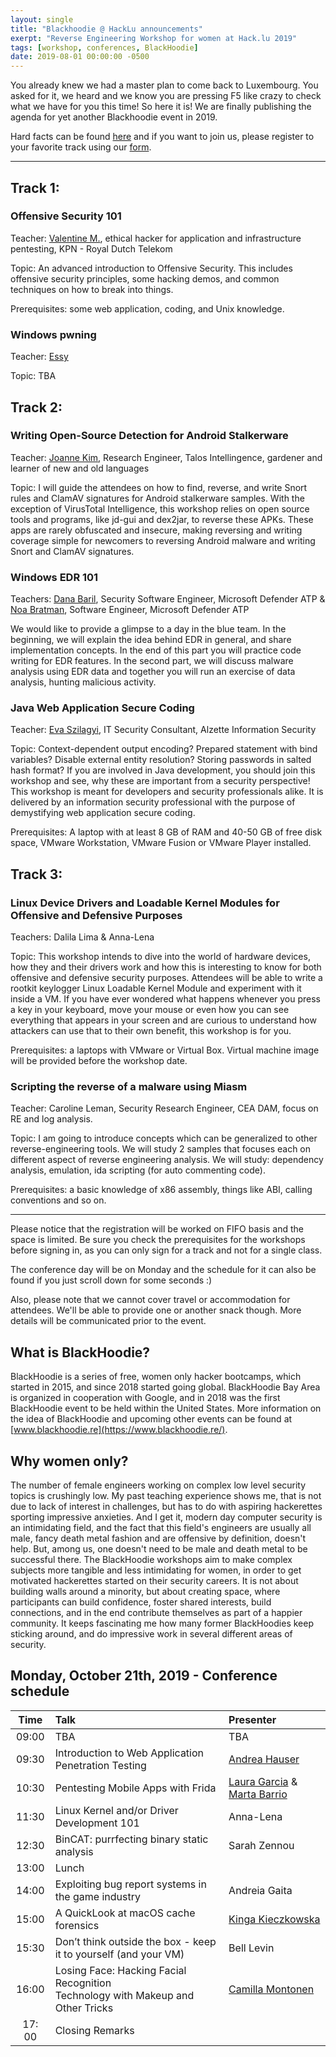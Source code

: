 ```yaml
---
layout: single
title: "Blackhoodie @ HackLu announcements"
exerpt: "Reverse Engineering Workshop for women at Hack.lu 2019"
tags: [workshop, conferences, BlackHoodie]
date: 2019-08-01 00:00:00 -0500
---
```


You already knew we had a master plan to come back to Luxembourg. You asked for it, we heard and we know you are pressing F5 like crazy to check what we have for you this time! So here it is! We are finally publishing the agenda for yet another Blackhoodie event in 2019. 

Hard facts can be found [here](../Blackhoodie_HackLu_19/) and if you want to join us, please register to your favorite track using our [form](https://docs.google.com/forms/d/e/1FAIpQLSeFHlEqBwPj238QXAJ081jyRu6THwr4zlXlRukarRbKLzJn3w/viewform).

---
## **Track 1:**

### Offensive Security 101

Teacher: [Valentine M.](https://twitter.com/vm00z), ethical hacker for application and infrastructure pentesting, KPN - Royal Dutch Telekom

Topic: An advanced introduction to Offensive Security. This includes offensive security principles, some hacking demos, and common techniques on how to break into things. 

Prerequisites: some web application, coding, and Unix knowledge.

### Windows pwning

Teacher: [Essy](https://twitter.com/casheeew)

Topic: TBA

## **Track 2:**

### Writing Open-Source Detection for Android Stalkerware 

Teacher: [Joanne Kim](https://twitter.com/j0j0beanzzz), Research Engineer, Talos Intellingence, gardener and learner of new and old languages

Topic: I will guide the attendees on how to find, reverse, and write Snort rules and ClamAV signatures for Android stalkerware samples. With the exception of VirusTotal Intelligence, this workshop relies on open source tools and programs, like jd-gui and dex2jar, to reverse these APKs. These apps are rarely obfuscated and insecure, making reversing and writing coverage simple for newcomers to reversing Android malware and writing Snort and ClamAV signatures.

### Windows EDR 101

Teachers: [Dana Baril](https://twitter.com/dana_baril), Security Software Engineer, Microsoft Defender ATP & [Noa Bratman](https://www.linkedin.com/in/noa-bratman-9b758195), Software Engineer, Microsoft Defender ATP

We would like to provide a glimpse to a day in the blue team. In the beginning, we will explain the idea behind EDR in general, and share implementation concepts. In the end of this part you will practice code writing for EDR features. In the second part, we will discuss malware analysis using EDR data and together you will run an exercise of data analysis, hunting malicious activity.

### Java Web Application Secure Coding 

Teacher: [Eva Szilagyi](https://twitter.com/EvaSzilagyiSec), IT Security Consultant, Alzette Information Security

Topic: Context-dependent output encoding? Prepared statement with bind variables? Disable external entity resolution? Storing passwords in salted hash format? If you are involved in Java development, you should join this workshop and see, why these are important from a security perspective! This workshop is meant for developers and security professionals alike. It is delivered by an information security professional with the purpose of demystifying web application secure coding.

Prerequisites: A laptop with at least 8 GB of RAM and 40-50 GB of free disk space, VMware Workstation, VMware Fusion or VMware Player installed.

## **Track 3:**

### Linux Device Drivers and Loadable Kernel Modules for Offensive and Defensive Purposes

Teachers: Dalila Lima & Anna-Lena

Topic: This workshop intends to dive into the world of hardware devices, how they and their drivers work and how this is interesting to know for both offensive and defensive security purposes.
Attendees will be able to write a rootkit keylogger Linux Loadable Kernel Module and experiment with it inside a VM. If you have ever wondered what happens whenever you press a key in your keyboard, move your mouse or even how you can see everything that appears in your screen and are curious to understand how attackers can use that to their own benefit, this workshop is for you.

Prerequisites: a laptops with VMware or Virtual Box. Virtual machine image will be provided before the workshop date.

### Scripting the reverse of a malware using Miasm

Teacher: Caroline Leman, Security Research Engineer, CEA DAM, focus on RE and log analysis.

Topic: I am going to introduce concepts which can be generalized to other reverse-engineering tools. We will study 2 samples that focuses each on different aspect of reverse engineering analysis. We will study: dependency analysis, emulation, ida scripting (for auto commenting code).

Prerequisites: a basic knowledge of x86 assembly, things like ABI, calling conventions and so on.

---

Please notice that the registration will be worked on FIFO basis and the space is limited. Be sure you check the prerequisites for the workshops before signing in, as you can only sign for a track and not for a single class. 

The conference day will be on Monday and the schedule for it can also be found if you just scroll down for some seconds :)

Also, please note that we cannot cover travel or accommodation for attendees. We'll be able to provide one or another snack though. More details will be communicated prior to the event.

## **What is BlackHoodie?**

BlackHoodie is a series of free, women only hacker bootcamps, which started in 2015, and since 2018 started going global. BlackHoodie Bay Area is organized in cooperation with Google, and in 2018 was the first BlackHoodie event to be held within the United States. More information on the idea of BlackHoodie and upcoming other events can be found at [www.blackhoodie.re](https://www.blackhoodie.re/).

## **Why women only?**

The number of female engineers working on complex low level security topics is crushingly low. My past teaching experience shows me, that is not due to lack of interest in challenges, but has to do with aspiring hackerettes sporting impressive anxieties. And I get it, modern day computer security is an intimidating field, and the fact that this field's engineers are usually all male, fancy death metal fashion and are offensive by definition, doesn't help. But, among us, one doesn't need to be male and death metal to be successful there. The BlackHoodie workshops aim to make complex subjects more tangible and less intimidating for women, in order to get motivated hackerettes started on their security careers. It is not about building walls around a minority, but about creating space, where participants can build confidence, foster shared interests, build connections, and in the end contribute themselves as part of a happier community. It keeps fascinating me how many former BlackHoodies keep sticking around, and do impressive work in several different areas of security.

## Monday, October 21th, 2019 - Conference schedule



| Time  | Talk                                                         | Presenter                                            |
| :---: | :----------------------------------------------------------- | :--------------------------------------------------- |
| 09:00 | TBA                                  | TBA                                         |
| 09:30 | Introduction to Web Application Penetration Testing          | [Andrea Hauser](https://twitter.com/aha_181)         |
| 10:30 | Pentesting Mobile Apps with Frida                            | [Laura Garcia](https://www.linkedin.com/in/laura-garcia-cybersec) & [Marta Barrio](https://www.linkedin.com/in/martabarriomarcos) |
| 11:30 | Linux Kernel and/or Driver Development 101                   | Anna-Lena                                            |
| 12:30 | BinCAT: purrfecting binary static analysis                   | Sarah Zennou                                        |
| 13:00 | Lunch                                                        |                                                      |
| 14:00 | Exploiting bug report systems in the game industry           | Andreia Gaita                                      |
| 15:00 | A QuickLook at macOS cache forensics                         | [Kinga Kieczkowska](https://twitter.com/kieczkowska) |
| 15:30 | Don’t think outside the box - keep it to yourself (and your VM) | Bell Levin                                           |
| 16:00 | Losing Face: Hacking Facial Recognition<br />Technology with Makeup and Other Tricks | [Camilla Montonen](https://twitter.com/spimescape)   |
| 17: 00 | Closing Remarks |  |
